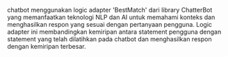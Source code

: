 chatbot menggunakan logic adapter 'BestMatch' dari library ChatterBot yang memanfaatkan teknologi NLP dan AI untuk memahami konteks dan menghasilkan respon yang sesuai dengan pertanyaan pengguna. Logic adapter ini membandingkan kemiripan antara statement pengguna dengan statement yang telah dilatihkan pada chatbot dan menghasilkan respon dengan kemiripan terbesar.

